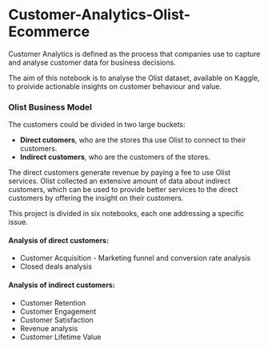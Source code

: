 # Customer-Analytics-Olist-Ecommerce

Customer Analytics is defined as the process that companies use to capture and analyse customer data for business decisions.

The aim of this notebook is to analyse the Olist dataset, available on Kaggle, to proivide actionable insights on customer behaviour and value.

### Olist Business Model

The customers could be divided in two large buckets:

- **Direct cutomers**, who are the stores tha use Olist to connect to their customers. 
- **Indirect customers**, who are the customers of the stores.

The direct customers generate revenue by paying a fee to use Olist services. Olist collected an extensive amount of data about indirect customers, which can be used to provide better services to the direct customers by offering the insight on their customers.

This project is divided in six notebooks, each one addressing a specific issue.

#### Analysis of direct customers:
- Customer Acquisition - Marketing funnel and conversion rate analysis
- Closed deals analysis

#### Analysis of indirect customers:
- Customer Retention
- Customer Engagement
- Customer Satisfaction
- Revenue analysis
- Customer Lifetime Value
